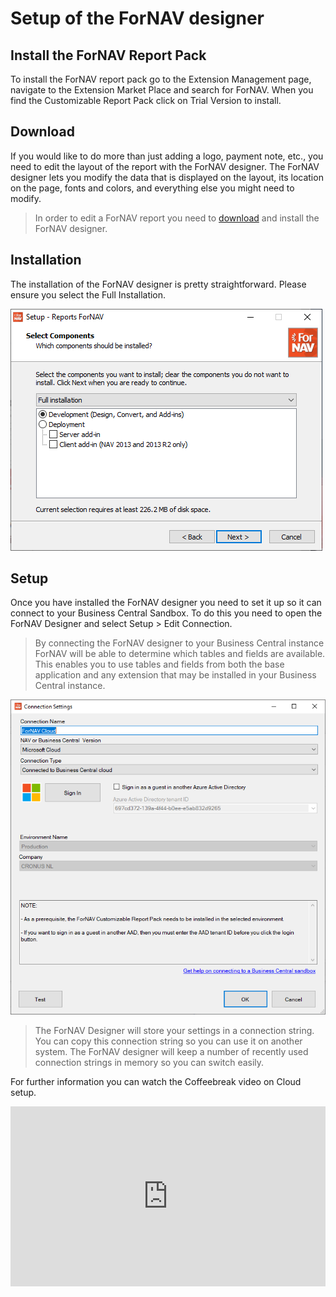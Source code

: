 # Setup of the ForNAV designer

## Install the ForNAV Report Pack
To install the ForNAV report pack go to the Extension Management page, navigate to the Extension Market Place and search for ForNAV. When you find the Customizable Report Pack click on Trial Version to install.

## Download
If you would like to do more than just adding a logo, payment note, etc., you need to edit the layout of the report with the ForNAV designer. The ForNAV designer lets you modify the data that is displayed on the layout, its location on the page, fonts and colors, and everything else you might need to modify.

> In order to edit a ForNAV report you need to [download](https://www.fornav.com/download/) and install the ForNAV designer.

## Installation
The installation of the ForNAV designer is pretty straightforward. Please ensure you select the Full Installation.

![Setup](../_media/SetupSelectComponents.png)

## Setup
Once you have installed the ForNAV designer you need to set it up so it can connect to your Business Central Sandbox. To do this you need to open the ForNAV Designer and select Setup > Edit Connection.

> By connecting the ForNAV designer to your Business Central instance ForNAV will be able to determine which tables and fields are available. This enables you to use tables and fields from both the base application and any extension that may be installed in your Business Central instance.

![Setup](../media/../_media/SetupSaas.png)

> The ForNAV Designer will store your settings in a connection string. You can copy this connection string so you can use it on another system. The ForNAV designer will keep a number of recently used connection strings in memory so you can switch easily.

<!-- ToDo Setup Report Pack -->

For further information you can watch the Coffeebreak video on Cloud setup.

<div style="position: relative; padding-bottom: 57.05229793977813%; height: 0;">
    <iframe
        src="https://www.youtube.com/embed/PX0qntKpe-s?start=55&end=709"
        frameborder="0"
        webkitallowfullscreen
        mozallowfullscreen
        allowfullscreen
        style="position: absolute; top: 0; left: 0; width: 100%; height: 100%;">
    </iframe>
</div>